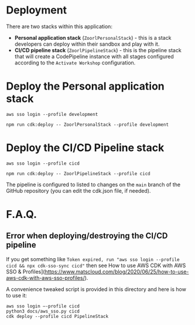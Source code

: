 # Deployment

There are two stacks within this application:
- **Personal application stack** (`ZoorlPersonalStack`) - this is a stack
developers can deploy within their sandbox and play with it.
- **CI/CD pipeline stack**  (`ZoorlPipelineStack`) - this is the pipeline
stack that will create a CodePipeline instance with all stages configured
according to the `Activate Workshop` configuration.

# Deploy the Personal application stack

```
aws sso login --profile development

npm run cdk:deploy -- ZoorlPersonalStack --profile development
```

# Deploy the CI/CD Pipeline stack

```
aws sso login --profile cicd

npm run cdk:deploy -- ZoorlPipelineStack --profile cicd
```

The pipeline is configured to listed to changes on the `main` branch of 
the GitHub repository (you can edit the cdk.json file, if needed).

# F.A.Q.

## Error when deploying/destroying the CI/CD pipeline 

If you get something like `Token expired, run "aws sso login --profile cicd && npx cdk-sso-sync cicd"` then 
see How to use AWS CDK with AWS SSO & Profiles](https://www.matscloud.com/blog/2020/06/25/how-to-use-aws-cdk-with-aws-sso-profiles/).

A convenience tweaked script is provided in this directory and here is how to use it:
```
aws sso login –-profile cicd
python3 docs/aws_sso.py cicd
cdk deploy --profile cicd PipelineStack
```
